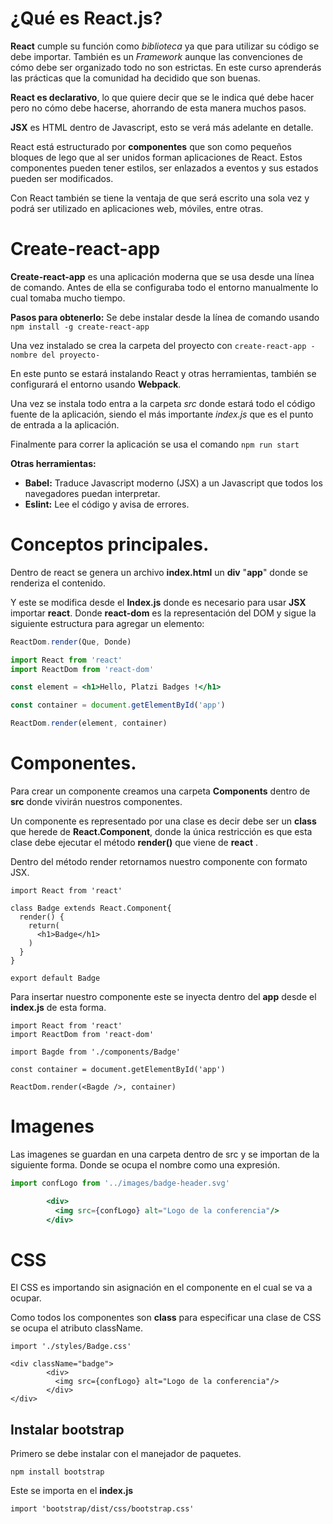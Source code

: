 # ¿Qué es React.js?

**React** cumple su función como *biblioteca* ya que para utilizar su código se debe importar. También es un *Framework* aunque las convenciones de cómo debe ser organizado todo no son estrictas.
En este curso aprenderás las prácticas que la comunidad ha decidido que son buenas.

**React es declarativo**, lo que quiere decir que se le indica qué debe hacer pero no cómo debe hacerse, ahorrando de esta manera muchos pasos.

**JSX** es HTML dentro de Javascript, esto se verá más adelante en detalle.

React está estructurado por **componentes** que son como pequeños bloques de lego que al ser unidos forman aplicaciones de React. Estos componentes pueden tener estilos, ser enlazados a eventos y sus estados pueden ser modificados.

Con React también se tiene la ventaja de que será escrito una sola vez y podrá ser utilizado en aplicaciones web, móviles, entre otras.

# Create-react-app

**Create-react-app** es una aplicación moderna que se usa desde una línea de comando. Antes de ella se configuraba todo el entorno manualmente lo cual tomaba mucho tiempo.

**Pasos para obtenerlo:**
Se debe instalar desde la línea de comando usando
`npm install -g create-react-app`

Una vez instalado se crea la carpeta del proyecto con
`create-react-app -nombre del proyecto-`

En este punto se estará instalando React y otras herramientas, también se configurará el entorno usando **Webpack**.

Una vez se instala todo entra a la carpeta *src* donde estará todo el código fuente de la aplicación, siendo el más importante *index.js* que es el punto de entrada a la aplicación.

Finalmente para correr la aplicación se usa el comando
`npm run start`

**Otras herramientas:**

- **Babel:** Traduce Javascript moderno (JSX) a un Javascript que todos los navegadores puedan interpretar.
- **Eslint:** Lee el código y avisa de errores.

# Conceptos principales.

Dentro de react se genera un archivo **index.html** un **div** "**app**" donde se renderiza el contenido.

Y este se modifica desde el **Index.js** donde es necesario para usar **JSX** importar **react**. Donde **react-dom** es la representación del DOM y sigue la siguiente estructura para agregar un elemento:

```javascript
ReactDom.render(Que, Donde)
```



```jsx
import React from 'react'
import ReactDom from 'react-dom'

const element = <h1>Hello, Platzi Badges !</h1>

const container = document.getElementById('app')

ReactDom.render(element, container)
```

# Componentes.

Para crear un componente creamos una carpeta **Components** dentro de **src** donde vivirán nuestros componentes.

Un componente es representado por una clase es decir debe ser un **class** que herede de **React.Component**, donde la única restricción es que esta clase debe ejecutar el método **render()** que viene de **react** . 

Dentro del método render retornamos nuestro componente con formato JSX.

```
import React from 'react'

class Badge extends React.Component{
  render() {
    return(
      <h1>Badge</h1>
    )
  }
}

export default Badge
```

Para insertar nuestro componente este se inyecta dentro del **app** desde el **index.js** de esta forma.

```
import React from 'react'
import ReactDom from 'react-dom'

import Bagde from './components/Badge'

const container = document.getElementById('app')

ReactDom.render(<Bagde />, container)
```

# Imagenes

Las imagenes se guardan en una carpeta dentro de src y se importan de la siguiente forma. Donde se ocupa el nombre como una expresión.

```jsx
import confLogo from '../images/badge-header.svg'

		<div>
          <img src={confLogo} alt="Logo de la conferencia"/>
        </div>
```

# CSS

El CSS es importando sin asignación en el componente en el cual se va a ocupar.

Como todos los componentes son **class** para especificar una clase de CSS se ocupa el atributo className.

```
import './styles/Badge.css'

<div className="badge">
        <div>
          <img src={confLogo} alt="Logo de la conferencia"/>
        </div>
</div>
```

## Instalar bootstrap

Primero se debe instalar con el manejador de paquetes.

```
npm install bootstrap
```

Este se importa en el **index.js**

```
import 'bootstrap/dist/css/bootstrap.css'
```

